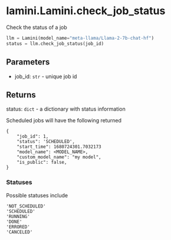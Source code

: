 # lamini.Lamini.check_job_status

Check the status of a job

```python
llm = Lamini(model_name="meta-llama/Llama-2-7b-chat-hf")
status = llm.check_job_status(job_id)
```

## Parameters

- job_id: `str` - unique job id

## Returns

status: `dict` - a dictionary with status information

Scheduled jobs will have the following returned

```
{
    "job_id": 1,
    "status": 'SCHEDULED',
    "start_time": 1680724301.7032173
    "model_name": <MODEL_NAME>,
    "custom_model_name": "my model",
    "is_public": false,
}
```

### Statuses

Possible statuses include

```
'NOT_SCHEDULED'
'SCHEDULED'
'RUNNING'
'DONE'
'ERRORED'
'CANCELED'
```
